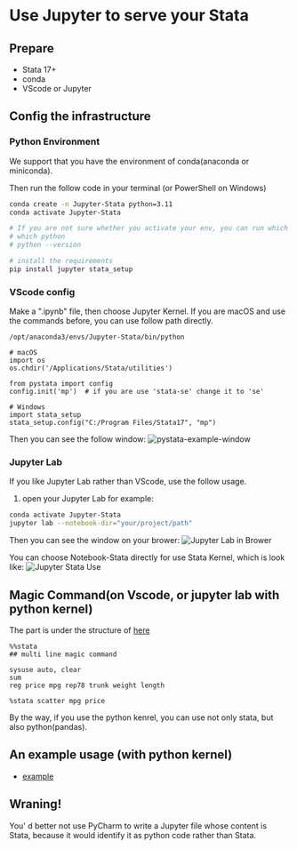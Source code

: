 # Use Jupyter to serve your Stata
## Prepare
- Stata 17+
- conda
- VScode or Jupyter

## Config the infrastructure
### Python Environment
We support that you have the environment of conda(anaconda or miniconda).

Then run the follow code in your terminal (or PowerShell on Windows)
```bash
conda create -n Jupyter-Stata python=3.11
conda activate Jupyter-Stata

# If you are not sure whether you activate your env, you can run which python or python --version for insurance.
# which python
# python --version

# install the requirements
pip install jupyter stata_setup
```

### VScode config
Make a ".ipynb" file, then choose Jupyter Kernel.
If you are macOS and use the commands before, you can use follow path directly.
```text
/opt/anaconda3/envs/Jupyter-Stata/bin/python
```

```Jupyter
# macOS
import os
os.chdir('/Applications/Stata/utilities') 

from pystata import config
config.init('mp')  # if you are use 'stata-se' change it to 'se'

# Windows
import stata_setup
stata_setup.config("C:/Program Files/Stata17", "mp")
```

Then you can see the follow window:
![pystata-example-window](images/pystata.png)

### Jupyter Lab
If you like Jupyter Lab rather than VScode, use the follow usage.

1. open your Jupyter Lab
for example:
```bash
conda activate Jupyter-Stata
jupyter lab --notebook-dir="your/project/path"
```

Then you can see the window on your brower:
![Jupyter Lab in Brower](images/jupyterlab.png)

You can choose Notebook-Stata directly for use Stata Kernel, which is look like:
![Jupyter Stata Use](images/JupyterLabExample.png)

## Magic Command(on Vscode, or jupyter lab with python kernel)
The part is under the structure of [here](#vscode-config)
```jupyter
%%stata 
## multi line magic command

sysuse auto, clear
sum
reg price mpg rep78 trunk weight length
```

```jupyter
%stata scatter mpg price
```

By the way, if you use the python kenrel, you can use not only stata, but also python(pandas).


## An example usage (with python kernel)
- [example](examples/jupyter.ipynb) 


## Wraning!
You' d better not use PyCharm to write a Jupyter file whose content is Stata, because it would identify it as python code rather than Stata.
